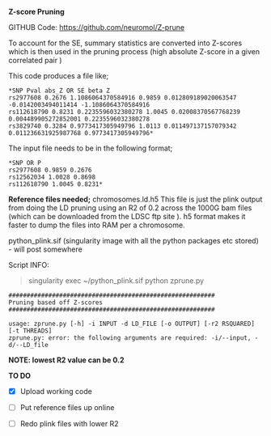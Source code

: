 **Z-score Pruning**

GITHUB Code: https://github.com/neuromol/Z-prune


To account for the SE, summary statistics are converted into Z-scores which is then used in the pruning process (high absolute Z-score in a given correlated pair ) 


This code produces a file like; 
``` 
*SNP Pval abs_Z OR SE beta Z
rs2977608 0.2676 1.1086064370584916 0.9859 0.012809189020063547 -0.0142003494011414 -1.1086064370584916
rs112618790 0.8231 0.2235596032380278 1.0045 0.02008370567768239 0.004489905272852001 0.2235596032380278
rs3829740 0.3284 0.9773417305949796 1.0113 0.011497137157079342 0.011236631925987768 0.9773417305949796*
```

The input file needs to be in the following format; 
```
*SNP OR P
rs2977608 0.9859 0.2676
rs12562034 1.0028 0.8698
rs112618790 1.0045 0.8231*
```

**Reference files needed;**
chromosomes.ld.h5  This file is just the plink output from doing the LD pruning using an R2 of 0.2 across the 1000G bam files (which can be downloaded from the LDSC ftp site ). h5 format makes it faster to dump the files into RAM per a chromosome. 

python_plink.sif (singularity image with all the python packages etc stored) - will post somewhere

Script INFO: 
> singularity exec ~/python_plink.sif python zprune.py

```
#########################################################
Pruning based off Z-scores
#########################################################

usage: zprune.py [-h] -i INPUT -d LD_FILE [-o OUTPUT] [-r2 RSQUARED]
[-t THREADS]
zprune.py: error: the following arguments are required: -i/--input, -d/--LD_file
```


**NOTE: lowest R2 value can be 0.2** 


**TO DO** 
- [x] Upload working code
- [ ] Put reference files up online
- [ ] Redo plink files with lower R2


